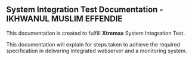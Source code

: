 ## System Integration Test Documentation - IKHWANUL MUSLIM EFFENDIE ##
This documentation is created to fulfill **Xtremax** System Integration Test.

This documentation will explain for steps taken to achieve the required specification in delivering integrated webserver and a monitoring system.

